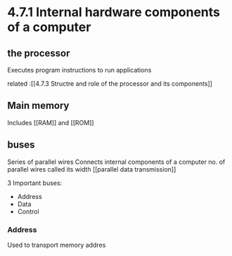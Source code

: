 # 4.7.1 Internal hardware components of a computer

## the processor
Executes program instructions to run applications

related :[[4.7.3 Structre and role of the processor and its components]]

## Main memory
Includes [[RAM]] and [[ROM]]

## buses
Series of parallel wires
Connects internal components of a computer
no. of parallel wires called its width 
[[parallel data transmission]]

3 Important buses:
- Address
- Data
- Control

### Address
Used to transport memory addres